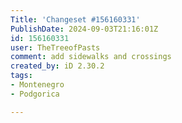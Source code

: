 ```yaml
---
Title: 'Changeset #156160331'
PublishDate: 2024-09-03T21:16:01Z
id: 156160331
user: TheTreeofPasts
comment: add sidewalks and crossings
created_by: iD 2.30.2
tags:
- Montenegro
- Podgorica

---
```

